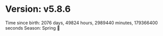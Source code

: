 # Version: v5.8.6
Time since birth: 2076 days, 49824 hours, 2989440 minutes, 179366400 seconds
Season: Spring 🌸
